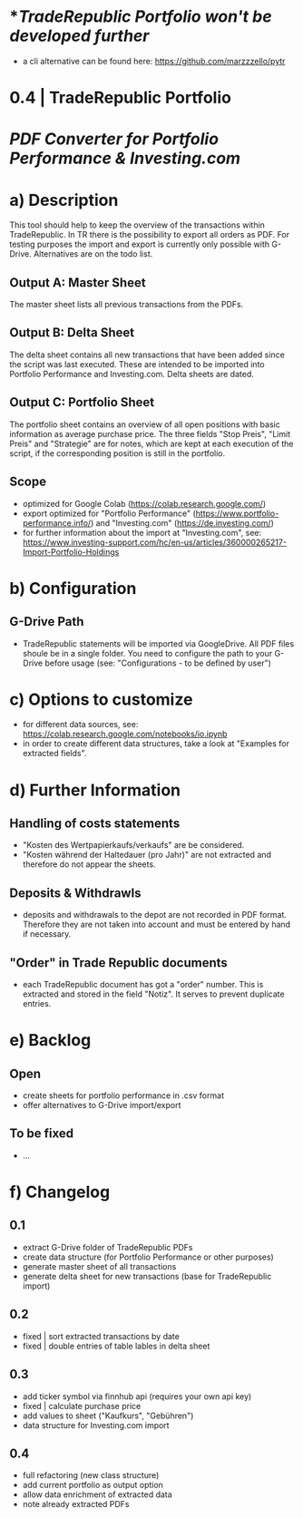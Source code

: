 # **TradeRepublic Portfolio won't be developed further* 
*   a cli alternative can be found here: https://github.com/marzzzello/pytr

# **0.4 | TradeRepublic Portfolio** 
# *PDF Converter for Portfolio Performance & Investing.com*
# a) Description
This tool should help to keep the overview of the transactions within TradeRepublic. In TR there is the possibility to export all orders as PDF. For testing purposes the import and export is currently only possible with G-Drive. Alternatives are on the todo list. 


## Output A: Master Sheet
The master sheet lists all previous transactions from the PDFs. 

## Output B: Delta Sheet
The delta sheet contains all new transactions that have been added since the script was last executed. These are intended to be imported into Portfolio Performance and Investing.com. Delta sheets are dated.

## Output C: Portfolio Sheet
The portfolio sheet contains an overview of all open positions with basic information as average purchase price. The three fields "Stop Preis", "Limit Preis" and "Strategie" are for notes, which are kept at each execution of the script, if the corresponding position is still in the portfolio. 

## Scope 
*   optimized for Google Colab (https://colab.research.google.com/)
*   export optimized for "Portfolio Performance" (https://www.portfolio-performance.info/) and "Investing.com" (https://de.investing.com/)
*   for further information about the import at "Investing.com", see: https://www.investing-support.com/hc/en-us/articles/360000265217-Import-Portfolio-Holdings 


# b) Configuration
## G-Drive Path
*   TradeRepublic statements will be imported via GoogleDrive. All PDF files shoule be in a single folder. You need to configure the path to your G-Drive before usage (see: "Configurations - to be defined by user")

# c) Options to customize
- for different data sources, see: https://colab.research.google.com/notebooks/io.ipynb
- in order to create different data structures, take a look at "Examples for extracted fields". 

# d) Further Information
## Handling of costs statements
*   "Kosten des Wertpapierkaufs/verkaufs" are be considered.
*   "Kosten während der Haltedauer (pro Jahr)" are not extracted and therefore do not appear the sheets. 

## Deposits & Withdrawls
* deposits and withdrawals to the depot are not recorded in PDF format. Therefore they are not taken into account and must be entered by hand if necessary.

## "Order" in Trade Republic documents
* each TradeRepublic document has got a "order" number. This is extracted and stored in the field "Notiz". It serves to prevent duplicate entries.  

# e) Backlog
## Open
* create sheets for portfolio performance in .csv format
* offer alternatives to G-Drive import/export

## To be fixed
- ...

# f) Changelog 
## 0.1
* extract G-Drive folder of TradeRepublic PDFs
* create data structure (for Portfolio Performance or other purposes)
* generate master sheet of all transactions
* generate delta sheet for new transactions (base for TradeRepublic import)

## 0.2
- fixed | sort extracted transactions by date
- fixed | double entries of table lables in delta sheet

## 0.3
- add ticker symbol via finnhub api (requires your own api key)
- fixed | calculate purchase price
- add values to sheet ("Kaufkurs", "Gebühren")
- data structure for Investing.com import

## 0.4
- full refactoring (new class structure)
- add current portfolio as output option
- allow data enrichment of extracted data
- note already extracted PDFs
